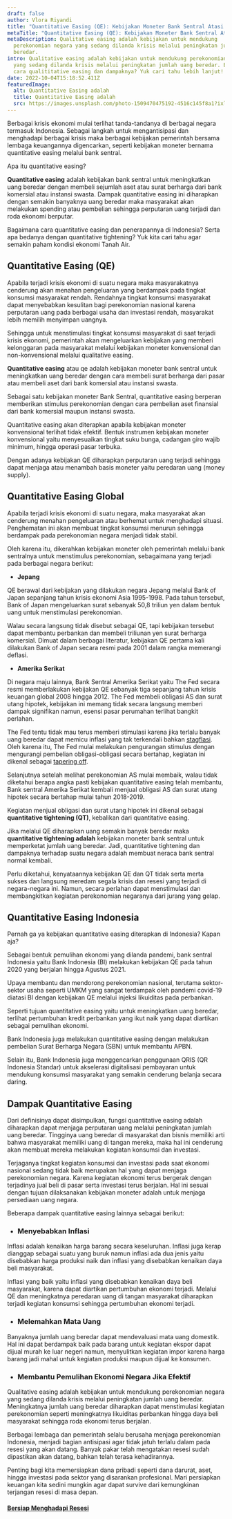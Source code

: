 ```yaml
---
draft: false
author: Vlora Riyandi
title: "Quantitative Easing (QE): Kebijakan Moneter Bank Sentral Atasi Krisis"
metaTitle: "Quantitative Easing (QE): Kebijakan Moneter Bank Sentral Atasi Krisis"
metaDescription: Qualitative easing adalah kebijakan untuk mendukung
  perekonomian negara yang sedang dilanda krisis melalui peningkatan jumlah uang
  beredar.
intro: Qualitative easing adalah kebijakan untuk mendukung perekonomian negara
  yang sedang dilanda krisis melalui peningkatan jumlah uang beredar. Bagaimana
  cara qualititative easing dan dampaknya? Yuk cari tahu lebih lanjut!
date: 2022-10-04T15:18:52.411Z
featuredImage:
  alt: Quantitative Easing adalah
  title: Quantitative Easing adalah
  src: https://images.unsplash.com/photo-1509470475192-4516c145f8a1?ixlib=rb-1.2.1&ixid=MnwxMjA3fDB8MHxwaG90by1wYWdlfHx8fGVufDB8fHx8&auto=format&fit=crop&w=2071&q=80
---
```

Berbagai krisis ekonomi mulai terlihat tanda-tandanya di berbagai negara termasuk Indonesia. Sebagai langkah untuk mengantisipasi dan menghadapi berbagai krisis maka berbagai kebijakan pemerintah bersama lembaga keuangannya digencarkan, seperti kebijakan moneter bernama quantitative easing melalui bank sentral.

Apa itu quantitative easing?

**Quantitative easing** adalah kebijakan bank sentral untuk meningkatkan uang beredar dengan membeli sejumlah aset atau surat berharga dari bank komersial atau instansi swasta. Dampak quantitative easing ini diharapkan dengan semakin banyaknya uang beredar maka masyarakat akan melakukan spending atau pembelian sehingga perputaran uang terjadi dan roda ekonomi berputar.

Bagaimana cara quantitative easing dan penerapannya di Indonesia? Serta apa bedanya dengan quantitative tightening? Yuk kita cari tahu agar semakin paham kondisi ekonomi Tanah Air.

## Quantitative Easing (QE)

Apabila terjadi krisis ekonomi di suatu negara maka masyarakatnya cenderung akan menahan pengeluaran yang berdampak pada tingkat konsumsi masyarakat rendah. Rendahnya tingkat konsumsi masyarakat dapat menyebabkan kesulitan bagi perekonomian nasional karena perputaran uang pada berbagai usaha dan investasi rendah, masyarakat lebih memilih menyimpan uangnya.

Sehingga untuk menstimulasi tingkat konsumsi masyarakat di saat terjadi krisis ekonomi, pemerintah akan mengeluarkan kebijakan yang memberi kelonggaran pada masyarakat melalui kebijakan moneter konvensional dan non-konvensional melalui qualitative easing. 

**Quantitative easing** atau qe adalah kebijakan moneter bank sentral untuk meningkatkan uang beredar dengan cara membeli surat berharga dari pasar atau membeli aset dari bank komersial atau instansi swasta. 

Sebagai satu kebijakan moneter Bank Sentral, quantitative easing berperan memberikan stimulus perekonomian dengan cara pembelian aset finansial dari bank komersial maupun instansi swasta.

Quantitative easing akan diterapkan apabila kebijakan moneter konvensional terlihat tidak efektif. Bentuk instrumen kebijakan moneter konvensional yaitu menyesuaikan tingkat suku bunga, cadangan giro wajib minimum, hingga operasi pasar terbuka. 

Dengan adanya kebijakan QE diharapkan perputaran uang terjadi sehingga dapat menjaga atau menambah basis moneter yaitu peredaran uang (money supply).

## Quantitative Easing Global

Apabila terjadi krisis ekonomi di suatu negara, maka masyarakat akan cenderung menahan pengeluaran atau berhemat untuk menghadapi situasi. Penghematan ini akan membuat tingkat konsumsi menurun sehingga berdampak pada perekonomian negara menjadi tidak stabil.

Oleh karena itu, dikerahkan kebijakan moneter oleh pemerintah melalui bank sentralnya untuk menstimulus perekonomian, sebagaimana yang terjadi pada berbagai negara berikut:

* **Jepang**

QE berawal dari kebijakan yang dilakukan negara Jepang melalui Bank of Japan sepanjang tahun krisis ekonomi Asia 1995-1998. Pada tahun tersebut, Bank of Japan mengeluarkan surat sebanyak 50,8 triliun yen dalam bentuk uang untuk menstimulasi perekonomian. 

Walau secara langsung tidak disebut sebagai QE, tapi kebijakan tersebut dapat membantu perbankan dan membeli triliunan yen surat berharga komersial. Dimuat dalam berbagai literatur, kebijakan QE pertama kali dilakukan Bank of Japan secara resmi pada 2001 dalam rangka memerangi deflasi.  

* **Amerika Serikat**

Di negara maju lainnya, Bank Sentral Amerika Serikat yaitu The Fed secara resmi memberlakukan kebijakan QE sebanyak tiga sepanjang tahun krisis keuangan global 2008 hingga 2012. The Fed membeli obligasi AS dan surat utang hipotek, kebijakan ini memang tidak secara langsung memberi dampak signifikan namun, esensi pasar perumahan terlihat bangkit perlahan.

The Fed tentu tidak mau terus memberi stimulasi karena jika terlalu banyak uang beredar dapat memicu inflasi yang tak terkendali bahkan [stagflasi](https://landx.id/blog/apa-itu-stagflasi-dan-bagaimana-dampaknya-terhadap-investasi-di-indonesia/). Oleh karena itu, The Fed mulai melakukan pengurangan stimulus dengan mengurangi pembelian obligasi-obligasi secara bertahap, kegiatan ini dikenal sebagai [tapering off](https://landx.id/blog/tapering-adalah/). 

Selanjutnya setelah melihat perekonomian AS mulai membaik, walau tidak diketahui berapa angka pasti kebijakan quantitative easing telah membantu, Bank sentral Amerika Serikat kembali menjual obligasi AS dan surat utang hipotek secara bertahap mulai tahun 2018-2019.

Kegiatan menjual obligasi dan surat utang hipotek ini dikenal sebagai **quantitative tightening (QT)**, kebalikan dari quantitative easing.

Jika melalui QE diharapkan uang semakin banyak beredar maka **quantitative tightening adalah** kebijakan moneter bank sentral untuk memperketat jumlah uang beredar. Jadi, quantitative tightening dan dampaknya terhadap suatu negara adalah membuat neraca bank sentral normal kembali.

Perlu diketahui, kenyataannya kebijakan QE dan QT tidak serta merta sukses dan langsung meredam segala krisis dan resesi yang terjadi di negara-negara ini. Namun, secara perlahan dapat menstimulasi dan membangkitkan kegiatan perekonomian negaranya dari jurang yang gelap.

## Quantitative Easing Indonesia

Pernah ga ya kebijakan quantitative easing diterapkan di Indonesia? Kapan aja?

Sebagai bentuk pemulihan ekonomi yang dilanda pandemi, bank sentral Indonesia yaitu Bank Indonesia (BI) melakukan kebijakan QE pada tahun 2020 yang berjalan hingga Agustus 2021. 

Upaya membantu dan mendorong perekonomian nasional, terutama sektor-sektor usaha seperti UMKM yang sangat terdampak oleh pandemi covid-19  diatasi BI dengan kebijakan QE melalui injeksi likuiditas pada perbankan. 

Seperti tujuan quantitative easing yaitu untuk meningkatkan uang beredar, terlihat pertumbuhan kredit perbankan yang ikut naik yang dapat diartikan sebagai pemulihan ekonomi.

Bank Indonesia juga melakukan quantitative easing dengan melakukan pembelian Surat Berharga Negara (SBN) untuk membantu APBN. 

Selain itu, Bank Indonesia juga menggencarkan penggunaan QRIS (QR Indonesia Standar) untuk akselerasi digitalisasi pembayaran untuk mendukung konsumsi masyarakat yang semakin cenderung belanja secara daring. 

## Dampak Quantitative Easing

Dari definisinya dapat disimpulkan, fungsi quantitative easing adalah diharapkan dapat menjaga perputaran uang melalui peningkatan jumlah uang beredar. Tingginya uang beredar di masyarakat dan bisnis memiliki arti bahwa masyarakat memiliki uang di tangan mereka, maka hal ini cenderung akan membuat mereka melakukan kegiatan konsumsi dan investasi.

Terjaganya tingkat kegiatan konsumsi dan investasi pada saat ekonomi nasional sedang tidak baik merupakan hal yang dapat menjaga perekonomian negara. Karena kegiatan ekonomi terus bergerak dengan terjadinya jual beli di pasar serta investasi terus berjalan. Hal ini sesuai dengan tujuan dilaksanakan kebijakan moneter adalah untuk menjaga persediaan uang negara.

Beberapa dampak quantitative easing lainnya sebagai berikut:

* ### Menyebabkan Inflasi

Inflasi adalah kenaikan harga barang secara keseluruhan. Inflasi juga kerap dianggap sebagai suatu yang buruk namun inflasi ada dua jenis yaitu disebabkan harga produksi naik dan inflasi yang disebabkan kenaikan daya beli masyarakat.

Inflasi yang baik yaitu inflasi yang disebabkan kenaikan daya beli masyarakat, karena dapat diartikan pertumbuhan ekonomi terjadi. Melalui QE dan meningkatnya peredaran uang di tangan masyarakat diharapkan terjadi kegiatan konsumsi sehingga pertumbuhan ekonomi terjadi. 

* ### Melemahkan Mata Uang 

Banyaknya jumlah uang beredar dapat mendevaluasi mata uang domestik. Hal ini dapat berdampak baik pada barang untuk kegiatan ekspor dapat dijual murah ke luar negeri namun, menyulitkan kegiatan impor karena harga barang jadi mahal untuk kegiatan produksi maupun dijual ke konsumen.

* ### Membantu Pemulihan Ekonomi Negara Jika Efektif

Qualitative easing adalah kebijakan untuk mendukung perekonomian negara yang sedang dilanda krisis melalui peningkatan jumlah uang beredar. Meningkatnya jumlah uang beredar diharapkan dapat menstimulasi kegiatan perekonomian seperti meningkatnya likuiditas perbankan hingga daya beli masyarakat sehingga roda ekonomi terus berjalan.

Berbagai lembaga dan pemerintah selalu berusaha menjaga perekonomian Indonesia, menjadi bagian antisipasi agar tidak jatuh terlalu dalam pada resesi yang akan datang. Banyak pakar telah mengatakan resesi sudah dipastikan akan datang, bahkan telah terasa kehadirannya.

Penting bagi kita memersiapkan dana pribadi seperti dana darurat, aset, hingga investasi pada sektor yang disarankan profesional. Mari persiapkan keuangan kita sedini mungkin agar dapat survive dari kemungkinan terjangan resesi di masa depan.

#### [Bersiap Menghadapi Resesi](https://app.landx.id/?utm_source=Organic+Page&utm_medium=Content+Blog&utm_campaign=BlogLandX&utm_id=Blog)